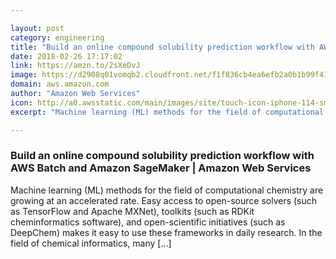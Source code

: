 ```yaml
---

layout: post
category: engineering
title: "Build an online compound solubility prediction workflow with AWS Batch and Amazon SageMaker"
date: 2018-02-26 17:17:02
link: https://amzn.to/2sXeDvJ
image: https://d2908q01vomqb2.cloudfront.net/f1f836cb4ea6efb2a0b1b99f41ad8b103eff4b59/2018/02/23/compound-solubility-v2-3.gif
domain: aws.amazon.com
author: "Amazon Web Services"
icon: http://a0.awsstatic.com/main/images/site/touch-icon-iphone-114-smile.png
excerpt: "Machine learning (ML) methods for the field of computational chemistry are growing at an accelerated rate. Easy access to open-source solvers (such as TensorFlow and Apache MXNet), toolkits (such as RDKit cheminformatics software), and open-scientific initiatives (such as DeepChem) makes it easy to use these frameworks in daily research. In the field of chemical informatics, many […]"

---
```


### Build an online compound solubility prediction workflow with AWS Batch and Amazon SageMaker | Amazon Web Services

Machine learning (ML) methods for the field of computational chemistry are growing at an accelerated rate. Easy access to open-source solvers (such as TensorFlow and Apache MXNet), toolkits (such as RDKit cheminformatics software), and open-scientific initiatives (such as DeepChem) makes it easy to use these frameworks in daily research. In the field of chemical informatics, many […]
